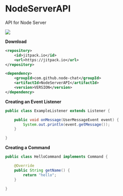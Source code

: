 # NodeServerAPI
API for Node Server

[![](https://jitpack.io/v/node-chat/NodeServerAPI.svg)](https://jitpack.io/#node-chat/NodeServerAPI)

**Download**


```xml
<repository>
    <id>jitpack.io</id>
    <url>https://jitpack.io</url>
</repository>

<dependency>
    <groupId>com.github.node-chat</groupId>
    <artifactId>NodeServerAPI</artifactId>
    <version>VERSION</version>
</dependency>
```

**Creating an Event Listener**

```java
public class ExampleListener extends Listener {

    public void onMessage(UserMessageEvent event) {
        System.out.println(event.getMessage());
    }

}
```

**Creating a Command**

```java
public class HelloCommand implements Command {

    @Override
    public String getName() {
        return "hello";
    }

}
```
